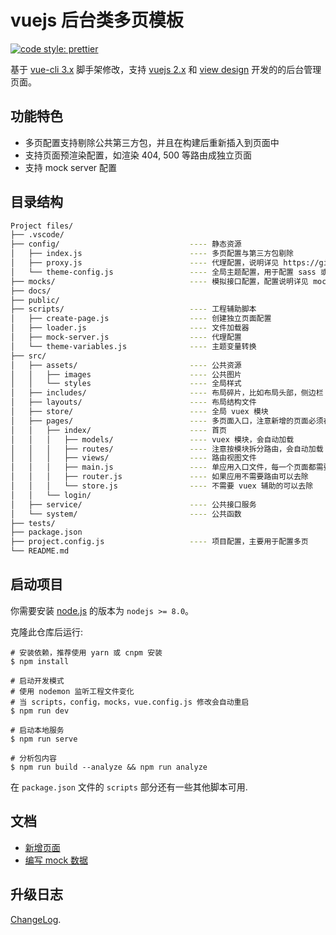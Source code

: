 # vuejs 后台类多页模板

[![code style: prettier](https://img.shields.io/badge/code_style-prettier-ff69b4.svg?style=flat-square)](https://github.com/prettier/prettier)

基于 [vue-cli 3.x][vue-cli] 脚手架修改，支持 [vuejs 2.x][vuejs] 和 [view design][view design] 开发的的后台管理页面。

## 功能特色

* 多页配置支持剔除公共第三方包，并且在构建后重新插入到页面中
* 支持页面预渲染配置，如渲染 404, 500 等路由成独立页面
* 支持 mock server 配置

## 目录结构

```bash
Project files/
├── .vscode/
├── config/                             ---- 静态资源
│   ├── index.js                        ---- 多页配置与第三方包剔除
│   ├── proxy.js                        ---- 代理配置，说明详见 https://github.com/chimurai/http-proxy-middleware
│   └── theme-config.js                 ---- 全局主题配置，用于配置 sass 或者 less 中使用到的全局变量
├── mocks/                              ---- 模拟接口配置，配置说明详见 mock 数据编写
├── docs/
├── public/
├── scripts/                            ---- 工程辅助脚本
│   ├── create-page.js                  ---- 创建独立页面配置
│   ├── loader.js                       ---- 文件加载器
│   ├── mock-server.js                  ---- 代理配置
│   └── theme-variables.js              ---- 主题变量转换
├── src/
│   ├── assets/                         ---- 公共资源
│   │   ├── images                      ---- 公共图片
│   │   └── styles                      ---- 全局样式
│   ├── includes/                       ---- 布局碎片，比如布局头部，侧边栏
│   ├── layouts/                        ---- 布局结构文件
│   ├── store/                          ---- 全局 vuex 模块
│   ├── pages/                          ---- 多页面入口，注意新增的页面必须在
│   │   ├── index/                      ---- 首页
│   │   │   ├── models/                 ---- vuex 模块，会自动加载
│   │   │   ├── routes/                 ---- 注意按模块拆分路由，会自动加载
│   │   │   ├── views/                  ---- 路由视图文件
│   │   │   ├── main.js                 ---- 单应用入口文件，每一个页面都需要存在
│   │   │   ├── router.js               ---- 如果应用不需要路由可以去除
│   │   │   └── store.js                ---- 不需要 vuex 辅助的可以去除
│   │   └── login/
│   ├── service/                        ---- 公共接口服务
│   └── system/                         ---- 公共函数
├── tests/
├── package.json
├── project.config.js                   ---- 项目配置，主要用于配置多页
└── README.md
```

## 启动项目

你需要安装 [node.js][node.js] 的版本为 `nodejs >= 8.0`。

克隆此仓库后运行:

```shell
# 安装依赖，推荐使用 yarn 或 cnpm 安装
$ npm install

# 启动开发模式
# 使用 nodemon 监听工程文件变化
# 当 scripts，config，mocks，vue.config.js 修改会自动重启
$ npm run dev

# 启动本地服务
$ npm run serve

# 分析包内容
$ npm run build --analyze && npm run analyze
```

在 `package.json` 文件的 `scripts` 部分还有一些其他脚本可用.

## 文档

- [新增页面](./docs/create-page.md)
- [编写 mock 数据](./docs/mock.md)

## 升级日志

[ChangeLog](./docs/CHANGELOG.md).

[node.js]: https://nodejs.org/
[vue-cli]: https://cli.vuejs.org/
[vuejs]: https://cn.vuejs.org/
[view design]: https://iviewui.com/
